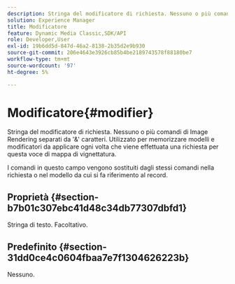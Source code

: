 ```yaml
---
description: Stringa del modificatore di richiesta. Nessuno o più comandi di Image Rendering separati da '&' caratteri. Utilizzato per memorizzare modelli e modificatori da applicare ogni volta che viene effettuata una richiesta per questa voce di mappa di vignettatura.
solution: Experience Manager
title: Modificatore
feature: Dynamic Media Classic,SDK/API
role: Developer,User
exl-id: 19b6dd5d-847d-46a2-8138-2b35d2e9b930
source-git-commit: 206e4643e3926cb85b4be2189743578f88180be7
workflow-type: tm+mt
source-wordcount: '97'
ht-degree: 5%

---
```


# Modificatore{#modifier}

Stringa del modificatore di richiesta. Nessuno o più comandi di Image Rendering separati da &#39;&amp;&#39; caratteri. Utilizzato per memorizzare modelli e modificatori da applicare ogni volta che viene effettuata una richiesta per questa voce di mappa di vignettatura.

I comandi in questo campo vengono sostituiti dagli stessi comandi nella richiesta o nel modello da cui si fa riferimento al record.

## Proprietà {#section-b7b01c307ebc41d48c34db77307dbfd1}

Stringa di testo. Facoltativo.

## Predefinito {#section-31dd0ce4c0604fbaa7e7f1304626223b}

Nessuno.

